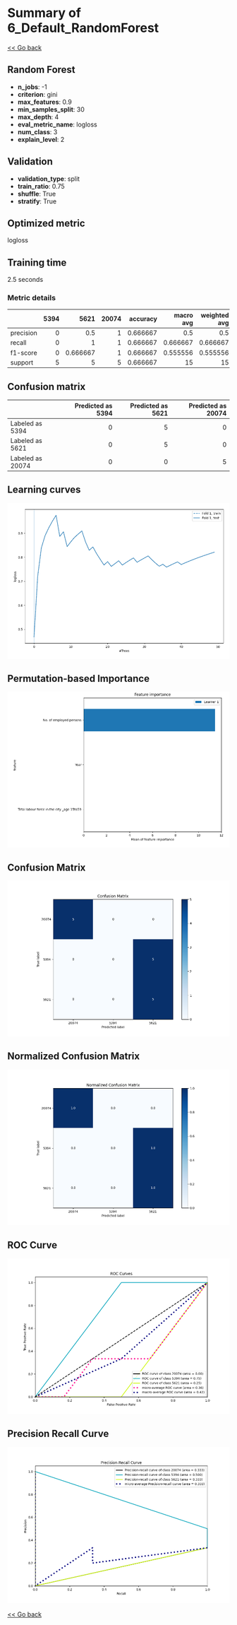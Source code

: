# Summary of 6_Default_RandomForest

[<< Go back](../README.md)


## Random Forest
- **n_jobs**: -1
- **criterion**: gini
- **max_features**: 0.9
- **min_samples_split**: 30
- **max_depth**: 4
- **eval_metric_name**: logloss
- **num_class**: 3
- **explain_level**: 2

## Validation
 - **validation_type**: split
 - **train_ratio**: 0.75
 - **shuffle**: True
 - **stratify**: True

## Optimized metric
logloss

## Training time

2.5 seconds

### Metric details
|           |   5394 |     5621 |   20074 |   accuracy |   macro avg |   weighted avg |   logloss |
|:----------|-------:|---------:|--------:|-----------:|------------:|---------------:|----------:|
| precision |      0 | 0.5      |       1 |   0.666667 |    0.5      |       0.5      |  0.467818 |
| recall    |      0 | 1        |       1 |   0.666667 |    0.666667 |       0.666667 |  0.467818 |
| f1-score  |      0 | 0.666667 |       1 |   0.666667 |    0.555556 |       0.555556 |  0.467818 |
| support   |      5 | 5        |       5 |   0.666667 |   15        |      15        |  0.467818 |


## Confusion matrix
|                  |   Predicted as 5394 |   Predicted as 5621 |   Predicted as 20074 |
|:-----------------|--------------------:|--------------------:|---------------------:|
| Labeled as 5394  |                   0 |                   5 |                    0 |
| Labeled as 5621  |                   0 |                   5 |                    0 |
| Labeled as 20074 |                   0 |                   0 |                    5 |

## Learning curves
![Learning curves](learning_curves.png)

## Permutation-based Importance
![Permutation-based Importance](permutation_importance.png)
## Confusion Matrix

![Confusion Matrix](confusion_matrix.png)


## Normalized Confusion Matrix

![Normalized Confusion Matrix](confusion_matrix_normalized.png)


## ROC Curve

![ROC Curve](roc_curve.png)


## Precision Recall Curve

![Precision Recall Curve](precision_recall_curve.png)



[<< Go back](../README.md)
